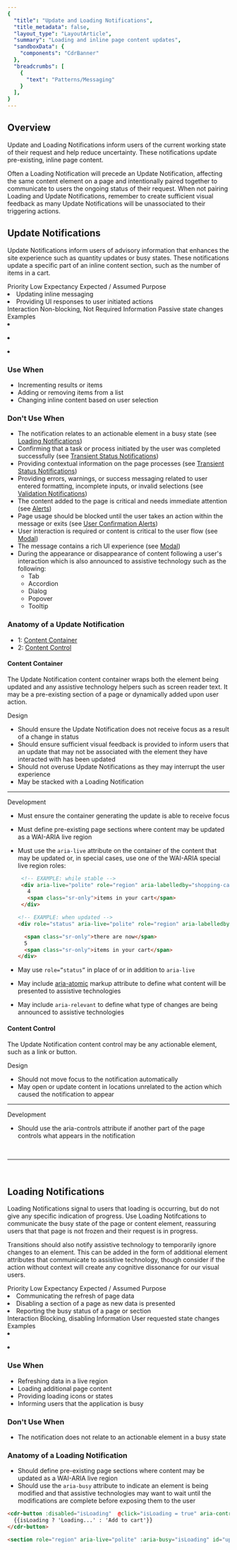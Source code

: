 ```yaml
---
{
  "title": "Update and Loading Notifications",
  "title_metadata": false,
  "layout_type": "LayoutArticle",
  "summary": "Loading and inline page content updates",
  "sandboxData": {
    "components": "CdrBanner"
  },
  "breadcrumbs": [
    {
      "text": "Patterns/Messaging"
    }
  ],
}
---
```


<cdr-doc-table-of-contents-shell parentSelector='h2' childSelector='h3'>

## Overview

Update and Loading Notifications inform users of the current working state of their request and help reduce uncertainty. These notifications update pre-existing, inline page content. 
  
Often a Loading Notification will precede an Update Notification, affecting the same content element on a page and intentionally paired together to communicate to users the ongoing status of their request. When not pairing Loading and Update Notifications, remember to create sufficient visual feedback as many Update Notifications will be unassociated to their triggering actions.

## Update Notifications

Update Notifications inform users of advisory information that enhances the site experience such as quantity updates or busy states. These notifications update a specific part of an inline content section, such as the number of items in a cart.

<cdr-table class="advanced-table" full-width=false>
  <tr>
    <th class="advanced-table__header">
      Priority
    </th>
    <td> <icon-information-fill /> Low</td>
  </tr>
  <tr>
    <th class="advanced-table__header">
      Expectancy
    </th>
    <td>Expected / Assumed</td>
  </tr>
  <tr>
  <tr>
    <th class="advanced-table__header">
      Purpose
    </th>
    <td>
      <cdr-list>
        <li>Updating inline messaging</li>
        <li>Providing UI responses to user initiated actions</li>
      </cdr-list>
    </td>
  </tr>
  <tr>
    <th class="advanced-table__header">Interaction</th>
    <td>Non-blocking, Not Required</td>
  </tr>
  <tr>
    <th class="advanced-table__header">Information</th>
    <td>Passive state changes </td>
  </tr>
  <tr>
    <th class="advanced-table__header">Examples</th>
    <td>
      <cdr-list>
          <li>
            <figure>
              <cdr-img :src="$withBase('/notifications/cartUpdateExample.png')" alt="An example on REI.com of this notifications" width="80px"/>
              <figcaption>
                <cdr-caption
                summary="After a user adds an item to their cart, a section of content near the Shopping Cart icon increases in number. Additionally, assistive technology should announce 'x items in your cart'."/>
              </figcaption>
            </figure>
          </li>
          <li>
            <figure>
              <cdr-img :src="$withBase('/notifications/updateExample.png')" alt="An example on REI.com of this notifications" width="350px"/>
              <figcaption>
                <cdr-caption
                summary=" After a user selects the 'Bontrager' filter on the Mountain Bike Helmets search results page, the 'Mountain Bike Helmets
            (number of results)' updates to 'Bontrager Mountain Bike Helmets (5 results)'. Ensuring this is marked up as a notification enable users of assistive technology stay informed of this update."/>
              </figcaption>
            </figure>
          </li>
          <li>
            <figure>
              <cdr-img :src="$withBase('/notifications/quantityUpdate.png')" alt="An example on REI.com of this notifications" width="500px"/>
              <figcaption>
                <cdr-caption
                summary=" As a user updates the quantity of an product in the shopping cart, multiple items are updated to reflect this change: item price, order summary subtotal, order total, and total and savings of the shopping cart."/>
              </figcaption>
            </figure>
          </li>
        </cdr-list>
    </td>
  </tr>
</cdr-table>

### Use When

- Incrementing results or items
- Adding or removing items from a list
- Changing inline content based on user selection

### Don't Use When
- The notification relates to an actionable element in a busy state (see [Loading Notifications](../update-and-loading-notifications/#loading-notifications))
- Confirming that a task or process initiated by the user was completed successfully (see [Transient Status Notifications](../status-notifications/#transient-status-notifications))
- Providing contextual information on the page processes (see [Transient Status Notifications](../status-notifications/#transient-status-notifications))
- Providing errors, warnings, or success messaging related to user entered formatting, incomplete inputs, or invalid selections (see [Validation Notifications](../validation-notifications/))
- The content added to the page is critical and needs immediate attention (see [Alerts](../alerts/))
- Page usage should be blocked until the user takes an action within the message or exits (see [User Confirmation Alerts](../alerts/#alert-dialog))
- User interaction is required or content is critical to the user flow (see [Modal](../../components/modal/))
- The message contains a rich UI experience (see [Modal](../../components/modal/))
- During the appearance or disappearance of content following a user's interaction which is also announced to assistive technology such as the following:
  - Tab
  - Accordion
  - Dialog
  - Popover
  - Tooltip
  
### Anatomy of a Update Notification

<cdr-img :src="$withBase('/notifications/updateNotification.png')" alt="Diagram for conditional notifications as an overlay, annotating the required layout of the elements listed below" />

- 1: [Content Container](#content-container)
- 2: [Content Control](#content-control)
  
#### Content Container

The Update Notification content container wraps both the element being updated and any assistive technology helpers such as screen reader text. It may be a pre-existing section of a page or dynamically added upon user action.

Design 
- Should ensure the Update Notification does not receive focus as a result of a change in status
- Should ensure sufficient visual feedback is provided to inform users that an update that may not be associated with the element they have interacted with has been updated
- Should not overuse Update Notifications as they may interrupt the user experience
- May be stacked with a Loading Notification
<hr/>

Development
- Must ensure the container generating the update is able to receive focus
- Must define pre-existing page sections where content may be updated as a WAI-ARIA live region
- Must use the `aria-live` attribute on the container of the content that may be updated or, in special cases, use one of the WAI-ARIA special live region roles:
  
   ```html
    <!-- EXAMPLE: while stable -->
    <div aria-live="polite" role="region" aria-labelledby="shopping-cart">
      4
      <span class="sr-only">items in your cart</span>
    </div>
    ```
    ```html
    <!-- EXAMPLE: when updated -->
    <div role="status" aria-live="polite" role="region" aria-labelledby="shopping-cart">

      <span class="sr-only">there are now</span>
      5
      <span class="sr-only">items in your cart</span>
    </div>
    ```
  
- May use `role=”status”` in place of or in addition to `aria-live`
- May include [aria-atomic](https://www.digitala11y.com/aria-atomic-properties/) markup attribute to define what content will be presented to assistive technologies
- May include `aria-relevant` to define what type of changes are being announced to assistive technologies
  
#### Content Control
 The Update Notification content control may be any actionable element, such as a link or button.

Design 
- Should not move focus to the notification automatically
- May open or update content in locations unrelated to the action which caused the notification to appear
<hr />

Development
- Should use the aria-controls attribute if another part of the page controls what appears in the notification

<br />
<hr />
<br />

## Loading Notifications

Loading Notifications signal to users that loading is occurring, but do not give any specific indication of progress. Use Loading Notifcations to communicate the busy state of the page or content element, reassuring users that that page is not frozen and their request is in progress. 

Transitions should also notify assistive technology to temporarily ignore changes to an element. This can be added in the form of additional element attributes that communicate to assistive technology, though consider if the action without context will create any cognitive dissonance for our visual users.

<cdr-table class="advanced-table" full-width=false>
  <tr>
    <th class="advanced-table__header">
      Priority
    </th>
    <td> <icon-information-fill /> Low</td>
  </tr>
  <tr>
    <th class="advanced-table__header">
      Expectancy
    </th>
    <td>Expected / Assumed</td>
  </tr>
  <tr>
  <tr>
    <th class="advanced-table__header">
      Purpose
    </th>
    <td>
      <cdr-list>
      <li>Communicating the refresh of page data</li>
      <li>Disabling a section of a page as new data is presented</li>
      <li>Reporting the busy status of a page or section</li>
      </cdr-list>
    </td>
  </tr>
  <tr>
    <th class="advanced-table__header">Interaction</th>
    <td>Blocking, disabling</td>
  </tr>
  <tr>
    <th class="advanced-table__header">Information</th>
    <td>User requested state changes</td>
  </tr>
  <tr>
    <th class="advanced-table__header">Examples</th>
    <td>
      <cdr-list>
        <li>
          <figure>
            <cdr-img :src="$withBase('/notifications/updateExamples.png')" alt="An example on REI.com of this update notification" width="250px"/>
            <figcaption>
              <cdr-caption
              summary="As the 'Find a store near you' modal is loading results, it displays a loading icon. Additionally, assistive technology should inform non-vision users of the busy state. For more information, review the loading notification section above."/>
            </figcaption>
          </figure>
        </li>
        <li>
        <figure>
            <cdr-img :src="$withBase('/notifications/updateExampleAddToCartButton.png')" alt="An example on REI.com of this update notification" width="250px"/>
            <figcaption>
              <cdr-caption
              summary="After a user presses the Add to Cart button, the button grays out or changes to a loading icon. Additionally, assistive technology should inform users of the busy state. For more information review the loading notification section above."/>
            </figcaption>
          </figure> 
        </li>
      </cdr-list>
    </td>
  </tr>
</cdr-table>

### Use When

- Refreshing data in a live region
- Loading additional page content
- Providing loading icons or states
- Informing users that the application is busy
### Don't Use When

- The notification does not relate to an actionable element in a busy state

### Anatomy of a Loading Notification

<cdr-img :src="$withBase('/notifications/loadingNotification.png')" alt="Diagram of loading animation annotating the list below" width="600px"/>

- Should define pre-existing page sections where content may be updated as a WAI-ARIA live region
- Should use the `aria-busy` attribute to indicate an element is being modified and that assistive technologies may want to wait until the modifications are complete before exposing them to the user

<cdr-doc-example-code-pair repository-href="/src/components/button" :sandbox-data="$page.frontmatter.sandboxData" :model="{isLoading: false}">

```html
<cdr-button :disabled="isLoading"  @click="isLoading = true" aria-controls="updateContainer">
  {{isLoading ? 'Loading...' : 'Add to cart'}}
</cdr-button>

<section role="region" aria-live="polite" :aria-busy="isLoading" id="updateContainer">{{isLoading ? 'This content is being updated...' : 'Live content section'}}</section>
```

</cdr-doc-example-code-pair>

</cdr-doc-table-of-contents-shell>
